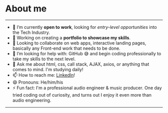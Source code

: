 # About me

---

- 🔭 I’m currently **open to work**, looking for *entry-level opportunities* into the Tech Industry.
- 🌱 Working on creating a **portfolio to showcase my skills**.
- 👯 Looking to collaborate on web apps, interactive landing pages, basically any Front-end work that needs to be done.
- 🤔 I’m looking for help with: GitHub 😅 and begin coding professionally to take my skills to the next level.
- 💬 Ask me about html, css, call stack, AJAX, axios, or anything that comes to mind. I'm studying daily! 
- 📫 How to reach me: [LinkedIn](https://www.linkedin.com/in/alexebenmusic/)!
- 😄 Pronouns: He/him/his
- ⚡ Fun fact: I'm a professional audio engineer & music producer. One day tried coding out of curiosity, and turns out I enjoy it even more than audio engineering.

---

